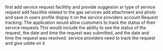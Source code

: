 first add service request facilitity and  provide  suggesion ar type of service request
add fascilitie related to the gas services add attachment and photo  and save in users profile
dispay it on the service providers account
Request tracking: The application would allow customers to track the status of their service requests
This would include the ability to see the status of the request, the date and time the request was submitted, and the date and time the request was resolved.
service providers need to track the request and give udate on it 
